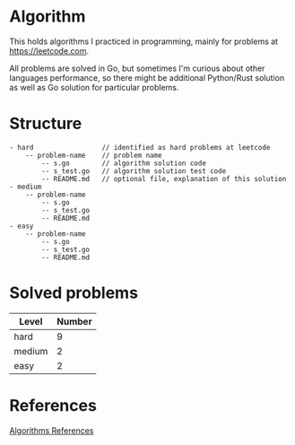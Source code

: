 # Algorithm

This holds algorithms I practiced in programming, mainly for problems at https://leetcode.com.

All problems are solved in Go, but sometimes I'm curious about other languages performance, so there might be additional Python/Rust solution as well as Go solution for particular problems.

# Structure

```
- hard                 // identified as hard problems at leetcode
    -- problem-name    // problem name
        -- s.go        // algorithm solution code
        -- s_test.go   // algorithm solution test code
        -- README.md   // optional file, explanation of this solution
- medium
    -- problem-name
        -- s.go
        -- s_test.go
        -- README.md
- easy
    -- problem-name
        -- s.go
        -- s_test.go
        -- README.md
```

# Solved problems

| Level  | Number |
| ------ | ------ |
| hard   | 9      |
| medium | 2      |
| easy   | 2      |

# References

[Algorithms References](ALGORITHM.md)
